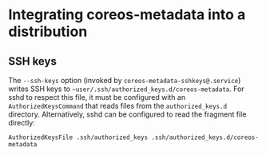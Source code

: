 # Integrating coreos-metadata into a distribution

## SSH keys

The `--ssh-keys` option (invoked by `coreos-metadata-sshkeys@.service`) writes SSH keys to `~user/.ssh/authorized_keys.d/coreos-metadata`.
For sshd to respect this file, it must be configured with an `AuthorizedKeysCommand` that reads files from the `authorized_keys.d` directory.
Alternatively, sshd can be configured to read the fragment file directly:

```
AuthorizedKeysFile .ssh/authorized_keys .ssh/authorized_keys.d/coreos-metadata
```
